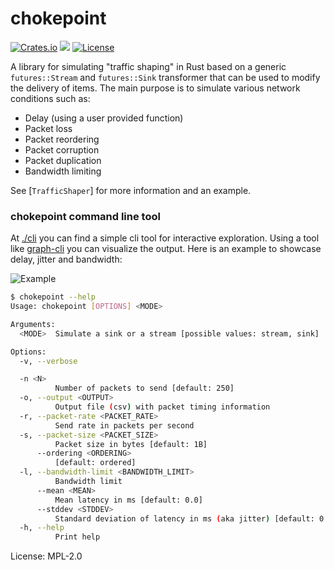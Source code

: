 # chokepoint

[![Crates.io](https://img.shields.io/crates/v/chokepoint)](https://crates.io/crates/chokepoint)
[![](https://docs.rs/chokepoint/badge.svg)](https://docs.rs/chokepoint)
[![License](https://img.shields.io/crates/l/chokepoint?color=informational&logo=mpl-2)](/LICENSE)

A library for simulating "traffic shaping" in Rust based on a generic `futures::Stream` and `futures::Sink`
transformer that can be used to modify the delivery of items. The main purpose is to simulate various network
conditions such as:
- Delay (using a user provided function)
- Packet loss
- Packet reordering
- Packet corruption
- Packet duplication
- Bandwidth limiting

See [`TrafficShaper`] for more information and an example.

### chokepoint command line tool

At [./cli](./cli) you can find a simple cli tool for interactive exploration. Using a tool like [graph-cli](https://github.com/mcastorina/graph-cli/) you can visualize the output. Here is an example to showcase delay, jitter and bandwidth:

![Example](./docs/demo.png)

```sh
$ chokepoint --help
Usage: chokepoint [OPTIONS] <MODE>

Arguments:
  <MODE>  Simulate a sink or a stream [possible values: stream, sink]

Options:
  -v, --verbose

  -n <N>
          Number of packets to send [default: 250]
  -o, --output <OUTPUT>
          Output file (csv) with packet timing information
  -r, --packet-rate <PACKET_RATE>
          Send rate in packets per second
  -s, --packet-size <PACKET_SIZE>
          Packet size in bytes [default: 1B]
      --ordering <ORDERING>
          [default: ordered]
  -l, --bandwidth-limit <BANDWIDTH_LIMIT>
          Bandwidth limit
      --mean <MEAN>
          Mean latency in ms [default: 0.0]
      --stddev <STDDEV>
          Standard deviation of latency in ms (aka jitter) [default: 0.0]
  -h, --help
          Print help
```

License: MPL-2.0
